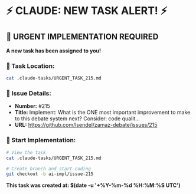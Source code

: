 # ⚡ CLAUDE: NEW TASK ALERT! ⚡

## 🔴 URGENT IMPLEMENTATION REQUIRED

**A new task has been assigned to you!**

### 📍 Task Location:
```bash
cat .claude-tasks/URGENT_TASK_215.md
```

### 🎯 Issue Details:
- **Number:** #215
- **Title:** Implement: What is the ONE most important improvement to make to this debate system next? Consider: code qualit...
- **URL:** https://github.com/lsendel/zamaz-debate/issues/215

### 🚀 Start Implementation:
```bash
# View the task
cat .claude-tasks/URGENT_TASK_215.md

# Create branch and start coding
git checkout -b ai-impl/issue-215
```

**This task was created at: $(date -u '+%Y-%m-%d %H:%M:%S UTC')**

